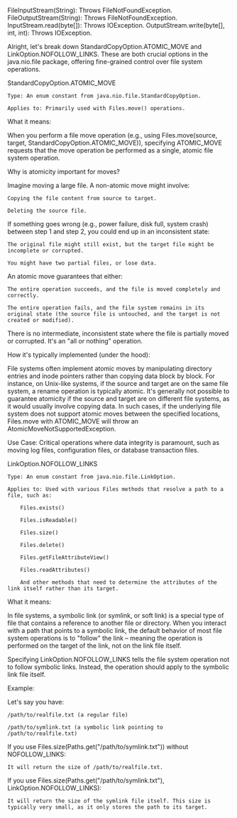 FileInputStream(String): Throws FileNotFoundException.
FileOutputStream(String): Throws FileNotFoundException.
InputStream.read(byte[]): Throws IOException.
OutputStream.write(byte[], int, int): Throws IOException.




Alright, let's break down StandardCopyOption.ATOMIC_MOVE and LinkOption.NOFOLLOW_LINKS. These are both crucial options in the java.nio.file package, offering fine-grained control over file system operations.

StandardCopyOption.ATOMIC_MOVE

    Type: An enum constant from java.nio.file.StandardCopyOption.

    Applies to: Primarily used with Files.move() operations.

What it means:

When you perform a file move operation (e.g., using Files.move(source, target, StandardCopyOption.ATOMIC_MOVE)), specifying ATOMIC_MOVE requests that the move operation be performed as a single, atomic file system operation.

Why is atomicity important for moves?

Imagine moving a large file. A non-atomic move might involve:

    Copying the file content from source to target.

    Deleting the source file.

If something goes wrong (e.g., power failure, disk full, system crash) between step 1 and step 2, you could end up in an inconsistent state:

    The original file might still exist, but the target file might be incomplete or corrupted.

    You might have two partial files, or lose data.

An atomic move guarantees that either:

    The entire operation succeeds, and the file is moved completely and correctly.

    The entire operation fails, and the file system remains in its original state (the source file is untouched, and the target is not created or modified).

There is no intermediate, inconsistent state where the file is partially moved or corrupted. It's an "all or nothing" operation.

How it's typically implemented (under the hood):

File systems often implement atomic moves by manipulating directory entries and inode pointers rather than copying data block by block. For instance, on Unix-like systems, if the source and target are on the same file system, a rename operation is typically atomic. It's generally not possible to guarantee atomicity if the source and target are on different file systems, as it would usually involve copying data. In such cases, if the underlying file system does not support atomic moves between the specified locations, Files.move with ATOMIC_MOVE will throw an AtomicMoveNotSupportedException.

Use Case: Critical operations where data integrity is paramount, such as moving log files, configuration files, or database transaction files.

LinkOption.NOFOLLOW_LINKS

    Type: An enum constant from java.nio.file.LinkOption.

    Applies to: Used with various Files methods that resolve a path to a file, such as:

        Files.exists()

        Files.isReadable()

        Files.size()

        Files.delete()

        Files.getFileAttributeView()

        Files.readAttributes()

        And other methods that need to determine the attributes of the link itself rather than its target.

What it means:

In file systems, a symbolic link (or symlink, or soft link) is a special type of file that contains a reference to another file or directory. When you interact with a path that points to a symbolic link, the default behavior of most file system operations is to "follow" the link – meaning the operation is performed on the target of the link, not on the link file itself.

Specifying LinkOption.NOFOLLOW_LINKS tells the file system operation not to follow symbolic links. Instead, the operation should apply to the symbolic link file itself.

Example:

Let's say you have:

    /path/to/realfile.txt (a regular file)

    /path/to/symlink.txt (a symbolic link pointing to /path/to/realfile.txt)

If you use Files.size(Paths.get("/path/to/symlink.txt")) without NOFOLLOW_LINKS:

    It will return the size of /path/to/realfile.txt.

If you use Files.size(Paths.get("/path/to/symlink.txt"), LinkOption.NOFOLLOW_LINKS):

    It will return the size of the symlink file itself. This size is typically very small, as it only stores the path to its target.